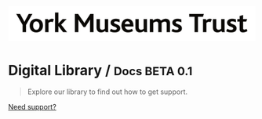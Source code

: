 <!-- _coverpage.md -->

![logo](_media/york_museums_trust.png)

# Digital Library / <small>Docs BETA 0.1</small>

> Explore our library to find out how to get support.

[Need support?](support)